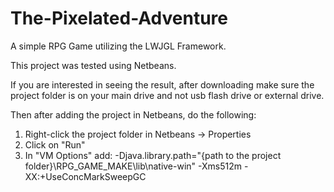# The-Pixelated-Adventure
A simple RPG Game utilizing the LWJGL Framework.

This project was tested using Netbeans.

If you are interested in seeing the result, after downloading make sure the project folder is on your main drive and not usb flash drive or external drive.

Then after adding the project in Netbeans, do the following:
1. Right-click the project folder in Netbeans -> Properties
2. Click on "Run"
3. In "VM Options" add:
    -Djava.library.path="{path to the project folder}\RPG_GAME_MAKE\lib\native-win"  -Xms512m -XX:+UseConcMarkSweepGC
